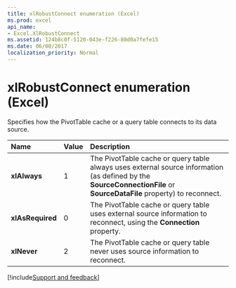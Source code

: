 ```yaml
---
title: xlRobustConnect enumeration (Excel)
ms.prod: excel
api_name:
- Excel.XlRobustConnect
ms.assetid: 124b8c0f-5120-043e-f226-80d0a7fefe15
ms.date: 06/08/2017
localization_priority: Normal
---
```



# xlRobustConnect enumeration (Excel)

Specifies how the PivotTable cache or a query table connects to its data source.



|Name|Value|Description|
|:-----|:-----|:-----|
| **xlAlways**|1|The PivotTable cache or query table always uses external source information (as defined by the  **SourceConnectionFile** or **SourceDataFile** property) to reconnect.|
| **xlAsRequired**|0|The PivotTable cache or query table uses external source information to reconnect, using the  **Connection** property.|
| **xlNever**|2|The PivotTable cache or query table never uses source information to reconnect.|

[!include[Support and feedback](~/includes/feedback-boilerplate.md)]